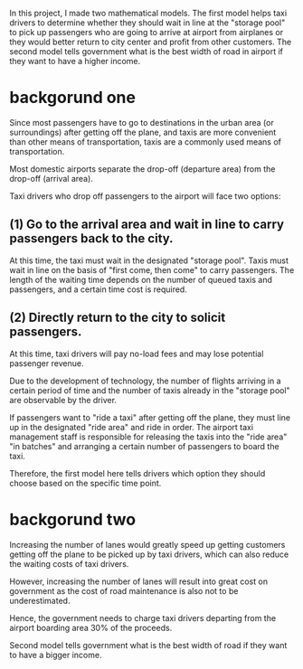 In this project, I made two mathematical models. The first model helps taxi drivers to determine whether they should wait in line at the "storage pool" to pick up  passengers who are going to arrive at airport from airplanes or they would better return to city center and profit from other customers. The second model tells government what is the best width of road in airport if they want to have a higher income.

# backgorund one
Since most passengers have to go to destinations in the urban area (or surroundings) after getting off the plane, and taxis are more convenient than other means of transportation, taxis are a commonly used means of transportation.

Most domestic airports separate the drop-off (departure area) from the drop-off (arrival area).

Taxi drivers who drop off passengers to the airport will face two options: 

## (1) Go to the arrival area and wait in line to carry passengers back to the city.

At this time, the taxi must wait in the designated "storage pool". Taxis must wait in line on the basis of "first come, then come" to carry passengers. The length of the waiting time depends on the number of queued taxis and passengers, and a certain time cost is required.

## (2) Directly return to the city to solicit passengers. 

At this time, taxi drivers will pay no-load fees and may lose potential passenger revenue.

Due to the development of technology, the number of flights arriving in a certain period of time and the number of taxis already in the "storage pool" are observable by the driver.

If passengers want to "ride a taxi" after getting off the plane, they must line up in the designated "ride area" and ride in order. The airport taxi management staff is responsible for releasing the taxis into the "ride area" "in batches" and arranging a certain number of passengers to board the taxi.

Therefore, the first model here tells drivers which option they should choose based on the specific time point.


# backgorund two

Increasing the number of lanes would greatly speed up getting customers getting off the plane to be picked up by taxi drivers, which can also reduce the waiting costs of taxi drivers. 

However, increasing the number of lanes will result into great cost on government as the cost of road maintenance is also not to be underestimated. 

Hence, the government needs to charge taxi drivers departing from the airport boarding area 30% of the proceeds.

Second model tells government what is the best width of road if they want to have a bigger income.



